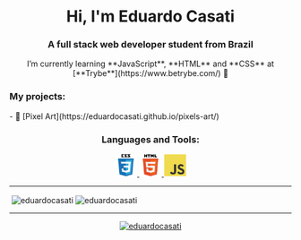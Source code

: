 <h1 align="center">Hi, I'm Eduardo Casati</h1>
<h3 align="center">A full stack web developer student from Brazil</h3>

<p align="center">I’m currently learning **JavaScript**, **HTML** and **CSS** at [**Trybe**](https://www.betrybe.com/) 🚀</p>

<h3 align="left">My projects:</h3>
- 👾 [Pixel Art](https://eduardocasati.github.io/pixels-art/)

<h3 align="center">Languages and Tools:</h3>
<p align="center"> <a href="https://www.w3schools.com/css/" target="_blank" rel="noreferrer"> <img src="https://raw.githubusercontent.com/devicons/devicon/master/icons/css3/css3-original-wordmark.svg" alt="css3" width="40" height="40"/> </a> <a href="https://www.w3.org/html/" target="_blank" rel="noreferrer"> <img src="https://raw.githubusercontent.com/devicons/devicon/master/icons/html5/html5-original-wordmark.svg" alt="html5" width="40" height="40"/> </a> <a href="https://developer.mozilla.org/en-US/docs/Web/JavaScript" target="_blank" rel="noreferrer"> <img src="https://raw.githubusercontent.com/devicons/devicon/master/icons/javascript/javascript-original.svg" alt="javascript" width="40" height="40"/> </a> </p>

***

<p>&nbsp;<img align="center" src="https://github-readme-stats.vercel.app/api?username=eduardocasati&show_icons=true&locale=en" alt="eduardocasati" /> <img align="center" src="https://github-readme-streak-stats.herokuapp.com/?user=eduardocasati&" alt="eduardocasati" /></p>

***

<p></p>

<p align="center"> <a href="https://github.com/ryo-ma/github-profile-trophy"><img src="https://github-profile-trophy.vercel.app/?username=eduardocasati" alt="eduardocasati" /></a> </p>
